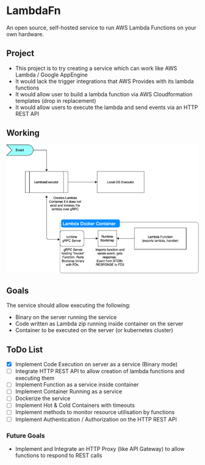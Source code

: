 # LambdaFn
An open source, self-hosted service to run AWS Lambda Functions on your own hardware.

## Project
- This project is to try creating a service which can work like AWS Lambda / Google AppEngine
- It would lack the trigger integrations that AWS Provides with its lambda functions
- It would allow user to build a lambda function via AWS Cloudformation templates (drop in replacement)
- It would allow users to execute the lambda and send events via an HTTP REST API 

## Working
![Working Diagram](assets/initialDiagram.png)

## Goals 
The service should allow executing the following:
- Binary on the server running the service
- Code written as Lambda zip running inside container on the server
- Container to be executed on the server (or kubernetes cluster)

## ToDo List
- [x] Implement Code Execution on server as a service (Binary mode)
- [ ] Integrate HTTP REST API to allow creation of lambda functions and executing them
- [ ] Implement Function as a service inside container
- [ ] Implement Container Running as a service
- [ ] Dockerize the service
- [ ] Implement Hot & Cold Containers with timeouts 
- [ ] Implement methods to monitor resource utilisation by functions
- [ ] Implement Authentication / Authorization on the HTTP REST API 

### Future Goals
- Implement and Integrate an HTTP Proxy (like API Gateway) to allow functions to respond to REST calls